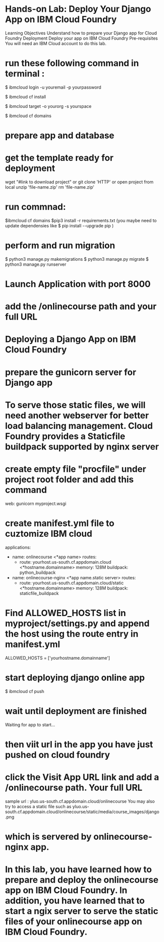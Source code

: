 # Hands-on Lab: Deploy Your Django App on IBM Cloud Foundry
Learning Objectives
Understand how to prepare your Django app for Cloud Foundry Deployment
Deploy your app on IBM Cloud Foundry
Pre-requisites
You will need an IBM Cloud account to do this lab.

# run these following command in terminal :

$ ibmcloud login -u youremail -p yourpassword

$ ibmcloud cf install

$ ibmcloud target -o yourorg -s yourspace

$ ibmcloud cf domains

# prepare app and database
# get the template ready for deployment
wget "#link to download project" or git clone 'HTTP' or open project from local
unzip 'file-name.zip'
rm 'file-name.zip'

# run commnad:
$ibmcloud cf domains
$pip3 install -r requirements.txt
(you maybe need to update dependensies like $ pip install --upgrade pip )

# perform and run migration
$ python3 manage.py makemigrations
$ python3 manage.py migrate
$ python3 manage.py runserver

# Launch Application with port 8000
# add the /onlinecourse path and your full URL 

# Deploying a Django App on IBM Cloud Foundry
# prepare the gunicorn server for Django app
# To serve those static files, we will need another webserver for better load balancing management. Cloud Foundry provides a Staticfile buildpack supported by nginx server

# create empty file "procfile" under project root folder and add this command

web: gunicorn myproject.wsgi

# create manifest.yml file to cuztomize IBM cloud

applications:
  - name: onlinecourse  <*app name>
    routes:
      - route: yourhost.us-south.cf.appdomain.cloud  <*hostname.domainname>
    memory: 128M
    buildpack: python_buildpack
  - name: onlinecourse-nginx <*app name.static server>
    routes:
      - route: yourhost.us-south.cf.appdomain.cloud/static <*hostname.domainname>
    memory: 128M
    buildpack: staticfile_buildpack

# Find ALLOWED_HOSTS list in myproject/settings.py and append the host using the route entry in manifest.yml

ALLOWED_HOSTS = ['yourhostname.domainname']

# start deploying  django online app

$ ibmcloud cf push

# wait until deployment are finished

Waiting for app to start...

# then viit url in the app you have just pushed on cloud foundry
# click the Visit App URL link and add a /onlinecourse path. Your full URL
sample url : yluo.us-south.cf.appdomain.cloud/onlinecourse
You may also try to access a static file such as
yluo.us-south.cf.appdomain.cloud/onlinecourse/static/media/course_images/django.png 
# which is servered by onlinecourse-nginx app.

# In this lab, you have learned how to prepare and deploy the onlinecourse app on IBM Cloud Foundry. In addition, you have learned that to start a ngix server to serve the static files of your onlinecourse app on IBM Cloud Foundry.
